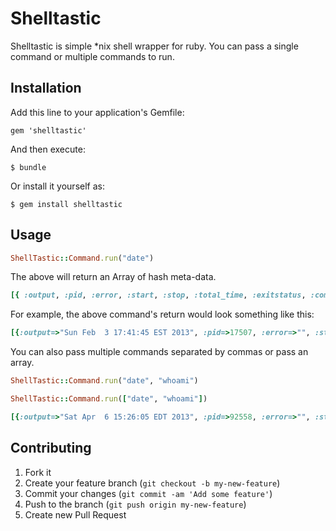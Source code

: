# Shelltastic
Shelltastic is simple *nix shell wrapper for ruby.  You can pass a single command or multiple commands to run.

## Installation

Add this line to your application's Gemfile:

    gem 'shelltastic'

And then execute:

    $ bundle

Or install it yourself as:

    $ gem install shelltastic

## Usage

 ```ruby
ShellTastic::Command.run("date")
```

The above will return an Array of hash meta-data.

```ruby 
[{ :output, :pid, :error, :start, :stop, :total_time, :exitstatus, :command }]
```

For example, the above command's return would look something like this:

```ruby
[{:output=>"Sun Feb  3 17:41:45 EST 2013", :pid=>17507, :error=>"", :start=>2013-02-03 17:41:45 -0500, :stop=>2013-02-03 17:41:45 -0500, :total_time=>0.004405272, :exitstatus=>0}]
```

You can also pass multiple commands separated by commas or pass an array.

```ruby
ShellTastic::Command.run("date", "whoami")
```

```ruby
ShellTastic::Command.run(["date", "whoami"])
```

```ruby
[{:output=>"Sat Apr  6 15:26:05 EDT 2013", :pid=>92558, :error=>"", :start=>2013-04-06 15:26:05 -0400, :stop=>2013-04-06 15:26:05 -0400, :command=>"date", :total_time=>0.010004, :exitstatus=>0}, {:output=>"bradleydsmith", :pid=>92559, :error=>"", :start=>2013-04-06 15:26:05 -0400, :stop=>2013-04-06 15:26:05 -0400, :command=>"whoami", :total_time=>0.008262, :exitstatus=>0}]
```
## Contributing

1. Fork it
2. Create your feature branch (`git checkout -b my-new-feature`)
3. Commit your changes (`git commit -am 'Add some feature'`)
4. Push to the branch (`git push origin my-new-feature`)
5. Create new Pull Request
